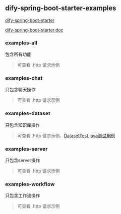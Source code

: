 ## dify-spring-boot-starter-examples

[dify-spring-boot-starter](https://github.com/guoshiqiufeng/dify-spring-boot-starter)

[dify-spring-boot-starter doc](https://guoshiqiufeng.github.io/dify-spring-boot-starter/en/)

### examples-all

包含所有功能
> 可查看 .http 请求示例

### examples-chat

只包含聊天操作
> 可查看 .http 请求示例

### examples-dataset

只包含知识库操作
> 可查看 .http 请求示例、[DatasetTest.java测试用例](spring-boot3-examples/examples-dataset/src/test/java/io/github/guoshiqiufeng/dify/examples/dataset/DatasetTest.java)

### examples-server

只包含server操作
> 可查看 .http 请求示例

### examples-workflow

只包含工作流操作
> 可查看 .http 请求示例
